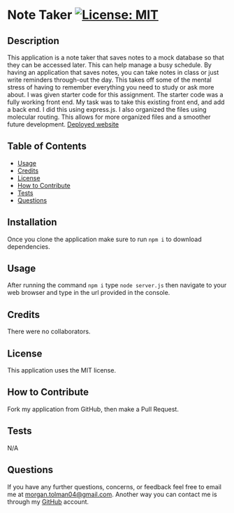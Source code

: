 # Note Taker [![License: MIT](https://img.shields.io/badge/License-MIT-yellow.svg)](https://opensource.org/licenses/MIT)

## Description

This application is a note taker that saves notes to a mock database so that they can be accessed later.  This can help manage a busy schedule.  By having an application that saves notes, you can take notes in class or just write reminders through-out the day.  This takes off some of the mental stress of having to remember everything you need to study or ask more about.  I was given starter code for this assignment.  The starter code was a fully working front end.  My task was to take this existing front end, and add a back end.  I did this using express.js.  I also organized the files using molecular routing.  This allows for more organized files and a smoother future development.
[Deployed website](https://note-tracker-uofa.herokuapp.com/)
## Table of Contents 

- [Usage](#Usage)
- [Credits](#Credits)
- [License](#License)
- [How to Contribute](#How-to-Contribute)
- [Tests](#Tests)
- [Questions](#Questions)

## Installation

Once you clone the application make sure to run `npm i` to download dependencies.

## Usage

After running the command `npm i` type `node server.js` then navigate to your web browser and type in the url provided in the console.

## Credits

There were no collaborators.

## License

This application uses the MIT license.

## How to Contribute

Fork my application from GitHub, then make a Pull Request.

## Tests

N/A

## Questions

If you have any further questions, concerns, or feedback feel free to email me at morgan.tolman04@gmail.com.  Another way you can contact me is through my [GitHub](https://github.com/unheardof77) account. 
